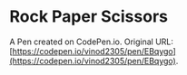 # Rock Paper Scissors

A Pen created on CodePen.io. Original URL: [https://codepen.io/vinod2305/pen/EBqygo](https://codepen.io/vinod2305/pen/EBqygo).


